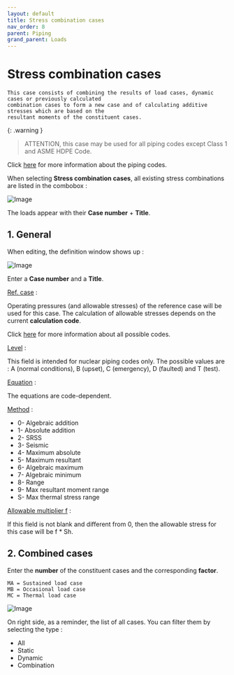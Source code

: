 ```yaml
---
layout: default
title: Stress combination cases
nav_order: 8
parent: Piping
grand_parent: Loads
---
```


# Stress combination cases

    This case consists of combining the results of load cases, dynamic cases or previously calculated
    combination cases to form a new case and of calculating additive stresses which are based on the
    resultant moments of the constituent cases.

{: .warning }
> ATTENTION, this case may be used for all piping codes except Class 1 and ASME HDPE Code.

Click [here](https://documentation.metapiping.com/Analysis/Codes.html) for more information about the piping codes.

When selecting **Stress combination cases**, all existing stress combinations are listed in the combobox :

![Image](../Images/Load27.jpg)

The loads appear with their **Case number** + **Title**.

## 1. General

When editing, the definition window shows up :

![Image](../Images/Load28.jpg)

Enter a **Case number** and a **Title**.

<ins>Ref. case</ins> :

Operating pressures (and allowable stresses) of the reference case will be used for this case. The calculation of allowable stresses depends on the current **calculation code**.

Click [here](https://documentation.metapiping.com/Analysis/Codes.html) for more information about all possible codes.

<ins>Level</ins> :

This field is intended for nuclear piping codes only. The possible values are : A (normal conditions), B (upset), C (emergency), D (faulted) and T (test). 

<ins>Equation</ins> :

The equations are code-dependent.

<ins>Method</ins> :

- 0- Algebraic addition
- 1- Absolute addition
- 2- SRSS
- 3- Seismic
- 4- Maximum absolute
- 5- Maximum resultant
- 6- Algebraic maximum
- 7- Algebraic minimum
- 8- Range
- 9- Max resultant moment range
- S- Max thermal stress range

<ins>Allowable multiplier f</ins> :

If this field is not blank and different from 0, then the allowable stress for this case will be f * Sh.

## 2. Combined cases

Enter the **number** of the constituent cases and the corresponding **factor**.

    MA = Sustained load case
    MB = Occasional load case
    MC = Thermal load case

![Image](../Images/Load29.jpg)

On right side, as a reminder, the list of all cases. You can filter them by selecting the type :

- All
- Static
- Dynamic
- Combination